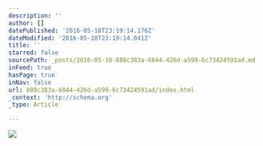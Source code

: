 ```yaml
---
description: ''
author: []
datePublished: '2016-05-18T23:19:14.176Z'
dateModified: '2016-05-18T23:19:14.041Z'
title: ''
starred: false
sourcePath: _posts/2016-05-18-888c383a-6844-426d-a599-6c73424591ad.md
inFeed: true
hasPage: true
inNav: false
url: 888c383a-6844-426d-a599-6c73424591ad/index.html
_context: 'http://schema.org'
_type: Article

---
```

![](https://the-grid-user-content.s3-us-west-2.amazonaws.com/a2765498-c08b-463c-9e34-12b1b0ac68e4.jpg)